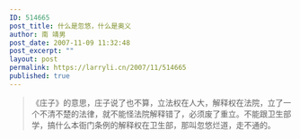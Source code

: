```yaml
---
ID: 514665
post_title: 什么是忽悠，什么是奥义
author: 南 靖男
post_date: 2007-11-09 11:32:48
post_excerpt: ""
layout: post
permalink: https://larryli.cn/2007/11/514665
published: true
---
```

<blockquote>《庄子》的意思，庄子说了也不算，立法权在人大，解释权在法院，立了一个不清不楚的法律，就不能怪法院解释错了，必须废了重立。不能跟卫生部学，搞什么本衙门条例的解释权在卫生部，那叫忽悠烂道，走不通的。</blockquote>
